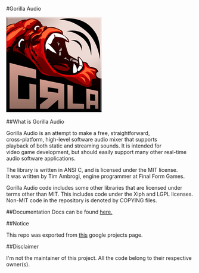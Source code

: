 #Gorilla Audio

![Gorilla Audio Logo][logo]

##What is Gorilla Audio

Gorilla Audio is an attempt to make a free, straightforward,  
cross-platform, high-level software audio mixer that supports   
playback of both static and streaming sounds. It is intended for  
video game development, but should easily support many other real-time   
audio software applications.


The library is written in ANSI C, and is licensed under the MIT license.   
It was written by Tim Ambrogi, engine programmer at Final Form Games.


Gorilla Audio code includes some other libraries that are licensed under   
terms other than MIT. This includes code under the Xiph and LGPL licenses.   
Non-MIT code in the repository is denoted by COPYING files.

##Documentation
Docs can be found [here.][docs]

##Notice

This repo was exported from [this][source] google projects page.

##Disclaimer

I'm not the maintainer of this project. All the code belong to their respective 
owner(s). 

[docs]:http://www.finalformgames.com/gorilla/html/index.html
[logo]:data/256.png
[source]:http://code.google.com/p/gorilla-audio/
